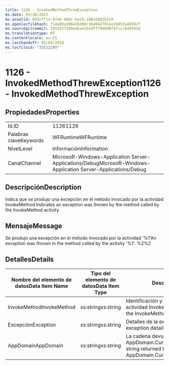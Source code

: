```yaml
---
title: 1126 - InvokedMethodThrewException
ms.date: 03/30/2017
ms.assetid: 0d3cff1a-97e6-4b6c-be18-108c6881bfc0
ms.openlocfilehash: 714a98a300426d80c3b494d701ae1bd53a49592f
ms.sourcegitcommit: 3d5d33f384eeba41b2dff79d096f47ccc8d8f03d
ms.translationtype: MT
ms.contentlocale: es-ES
ms.lasthandoff: 05/04/2018
ms.locfileid: "33512299"
---
```

# <a name="1126---invokedmethodthrewexception"></a><span data-ttu-id="57f58-102">1126 - InvokedMethodThrewException</span><span class="sxs-lookup"><span data-stu-id="57f58-102">1126 - InvokedMethodThrewException</span></span>
## <a name="properties"></a><span data-ttu-id="57f58-103">Propiedades</span><span class="sxs-lookup"><span data-stu-id="57f58-103">Properties</span></span>  
  
|||  
|-|-|  
|<span data-ttu-id="57f58-104">Id.</span><span class="sxs-lookup"><span data-stu-id="57f58-104">ID</span></span>|<span data-ttu-id="57f58-105">1126</span><span class="sxs-lookup"><span data-stu-id="57f58-105">1126</span></span>|  
|<span data-ttu-id="57f58-106">Palabras clave</span><span class="sxs-lookup"><span data-stu-id="57f58-106">Keywords</span></span>|<span data-ttu-id="57f58-107">WFRuntime</span><span class="sxs-lookup"><span data-stu-id="57f58-107">WFRuntime</span></span>|  
|<span data-ttu-id="57f58-108">Nivel</span><span class="sxs-lookup"><span data-stu-id="57f58-108">Level</span></span>|<span data-ttu-id="57f58-109">Información</span><span class="sxs-lookup"><span data-stu-id="57f58-109">Information</span></span>|  
|<span data-ttu-id="57f58-110">Canal</span><span class="sxs-lookup"><span data-stu-id="57f58-110">Channel</span></span>|<span data-ttu-id="57f58-111">Microsoft-Windows-Application Server-Applications/Debug</span><span class="sxs-lookup"><span data-stu-id="57f58-111">Microsoft-Windows-Application Server-Applications/Debug</span></span>|  
  
## <a name="description"></a><span data-ttu-id="57f58-112">Descripción</span><span class="sxs-lookup"><span data-stu-id="57f58-112">Description</span></span>  
 <span data-ttu-id="57f58-113">Indica que se produjo una excepción en el método invocado por la actividad InvokeMethod.</span><span class="sxs-lookup"><span data-stu-id="57f58-113">Indicates an exception was thrown by the method called by the InvokeMethod activity.</span></span>  
  
## <a name="message"></a><span data-ttu-id="57f58-114">Mensaje</span><span class="sxs-lookup"><span data-stu-id="57f58-114">Message</span></span>  
 <span data-ttu-id="57f58-115">Se produjo una excepción en el método invocado por la actividad '%1'</span><span class="sxs-lookup"><span data-stu-id="57f58-115">An exception was thrown in the method called by the activity '%1'.</span></span> <span data-ttu-id="57f58-116">%2</span><span class="sxs-lookup"><span data-stu-id="57f58-116">%2</span></span>  
  
## <a name="details"></a><span data-ttu-id="57f58-117">Detalles</span><span class="sxs-lookup"><span data-stu-id="57f58-117">Details</span></span>  
  
|<span data-ttu-id="57f58-118">Nombre del elemento de datos</span><span class="sxs-lookup"><span data-stu-id="57f58-118">Data Item Name</span></span>|<span data-ttu-id="57f58-119">Tipo del elemento de datos</span><span class="sxs-lookup"><span data-stu-id="57f58-119">Data Item Type</span></span>|<span data-ttu-id="57f58-120">Descripción</span><span class="sxs-lookup"><span data-stu-id="57f58-120">Description</span></span>|  
|--------------------|--------------------|-----------------|  
|<span data-ttu-id="57f58-121">InvokeMethod</span><span class="sxs-lookup"><span data-stu-id="57f58-121">InvokeMethod</span></span>|<span data-ttu-id="57f58-122">xs:string</span><span class="sxs-lookup"><span data-stu-id="57f58-122">xs:string</span></span>|<span data-ttu-id="57f58-123">Identificación y nombre para mostrar de la actividad InvokeMethod.</span><span class="sxs-lookup"><span data-stu-id="57f58-123">The display name of the InvokeMethod activity.</span></span>|  
|<span data-ttu-id="57f58-124">Excepción</span><span class="sxs-lookup"><span data-stu-id="57f58-124">Exception</span></span>|<span data-ttu-id="57f58-125">xs:string</span><span class="sxs-lookup"><span data-stu-id="57f58-125">xs:string</span></span>|<span data-ttu-id="57f58-126">Detalles de la excepción para la excepción</span><span class="sxs-lookup"><span data-stu-id="57f58-126">The exception details for the exception</span></span>|  
|<span data-ttu-id="57f58-127">AppDomain</span><span class="sxs-lookup"><span data-stu-id="57f58-127">AppDomain</span></span>|<span data-ttu-id="57f58-128">xs:string</span><span class="sxs-lookup"><span data-stu-id="57f58-128">xs:string</span></span>|<span data-ttu-id="57f58-129">La cadena devuelta por AppDomain.CurrentDomain.FriendlyName.</span><span class="sxs-lookup"><span data-stu-id="57f58-129">The string returned by AppDomain.CurrentDomain.FriendlyName.</span></span>|
